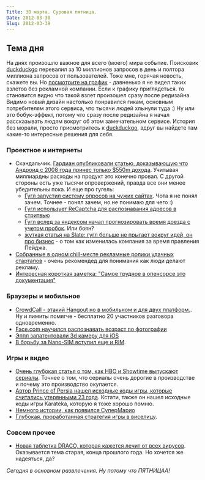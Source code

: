 ```yaml
---
Title: 30 марта. Суровая пятница.
Date: 2012-03-30
Slug: 2012-03-39
---
```


## Тема дня
На днях произошло важное для всего (моего) мира событие. Поисковик [duckduckgo](http://duckduckgo.com) перевалил за 10 миллионов запросов в день и полтора миллиона запросов от пользователей. Тоже мне, горячая новость, скажете вы. Но [посмотрите на график](http://duckduckgo.com/traffic.html) - давненько я не видел таких взлетов без рекламной компании. Если к графику приглядеться. то становится видно что такой взлет произошел сразу после редизайна. Видимо новый дизайн настолько понравился гикам, основным потребителям этого сервиса, что тысячи людей хлынули туда :) Ну или это бобук-эффект, потому что сразу после редизайна я начал рассказывать людям вокруг об этом замечательном сервисе.
История без морали, просто присмотритесь к  [duckduckgo](http://duckduckgo.com), вдруг вы найдете там какие-то интересные решения для себя.

### Проектное и интернеты

* Скандальчик. [Гардиан опубликовали статью, доказывающую что Андроид с 2008 года принес только $550m дохода](http://www.guardian.co.uk/technology/2012/mar/29/google-earns-more-iphone-android?cat=technology&type=article). Учитывая миллиардны расходы на продукт это конечно провал. С другой стороны есть уже тысячи опровержений, правда все они менее убедительны пока.
И еще про гугель:
  * [Гугл запустил систему опросов на чужих сайтах](http://googlenewsblog.blogspot.com/2012/03/new-way-to-access-quality-content.html). Чота я не понял зачем. Точнее - понял зачем, но не понимаю для чего :)
  * [Гугл использует ReCaptcha для распознавания адресов в стритвью](http://techcrunch.com/2012/03/29/google-now-using-recaptcha-to-decode-street-view-addresses/)
  * [Гугл вслед за яндексом начал прогнозировать время доезда с учетом пробок](http://www.theverge.com/2012/3/29/2911062/google-adds-traffic-estimates-to-maps-directions). Или боян?
  * [жуткая статья на Slate: гугл больше не прыгает вокруг идей, он про бизнес](http://www.slate.com/articles/technology/technology/2012/03/google_acquisitions_the_search_company_s_startling_transformation_under_ceo_larry_page_.html?tid=sm_tw_button_toolbar) - о том как изменилась компания за время правления Пейджа.
* [Собранные в одном chill-месте рекламные ролики удачных стартапов](http://chill.com/Brian/collection/startup-commercials) - очень рекомендед для понимания как люди делают рекламу.
* [Интересная короткая заметка: "Самое трудное в опенсорсе это документация"](http://www.coon-and-friends.com/2012/03/29/hardest-part-of-open-source.html)

### Браузеры и мобильное
* [CrowdCall - этакий Hangout но в мобильном и для двух платформ.](http://crowdcall.me/). Ну и лимиты помягче - бесплатно 20 участников разговора одновременно.
* [Face.com научился распознавать возраст по фотографии](http://venturebeat.com/2012/03/29/fake-id-holders-beware-facial-recognition-service-face-com-can-now-detect-your-age/)
* [Эппл запатентовали 3d камеру для iOS](http://www.patentlyapple.com/patently-apple/2012/03/apple-invents-a-killer-3d-imaging-camera-for-ios-devices.html)
* [В борьбу за Nano-SIM вступил еще и RIM](http://www.pcworld.com/article/252845/rim_attacks_apples_nanosim_tactics.html).

### Игры и видео
* [Очень глубокая статья о том, как HBO и Showtime выпускают сериалы](http://www.slate.com/articles/arts/culturebox/2012/03/game_of_thrones_how_hbo_and_showtime_make_money_despite_low_ratings_.single.html). Точнее о том, что сериалы очень дорогие в производстве и почему это производство окупается.
* [Автор Prince of Persia нашел исходные коды игры, которые считались утерянными 23 года](http://www.geek.com/articles/games/prince-of-persia-creator-finds-lost-source-code-23-years-later-20120329/). Кстати, также он нашел исходные коды игры Karateka, которую я тоже хорошо помню.
* [Немного истории, как появился СуперМарио](http://www.gamasutra.com/view/feature/167392/sad_but_true_we_cant_prove_when_.php)
* [Глубокая, проработанная стратегия игры в виселицу](http://www.datagenetics.com/blog/april12012/index.html).

### Совсем прочее
* [Новая таблетка DRACO, которая кажется лечит от всех вирусов](http://www.process.org/discept/2011/11/17/draco-death-to-the-virus/). Оказывается тема старая, конца прошлого года. Но хочется же надеяться, да?

*Сегодня в основном развлечения. Ну потому что ПЯТНИЦАА!*
